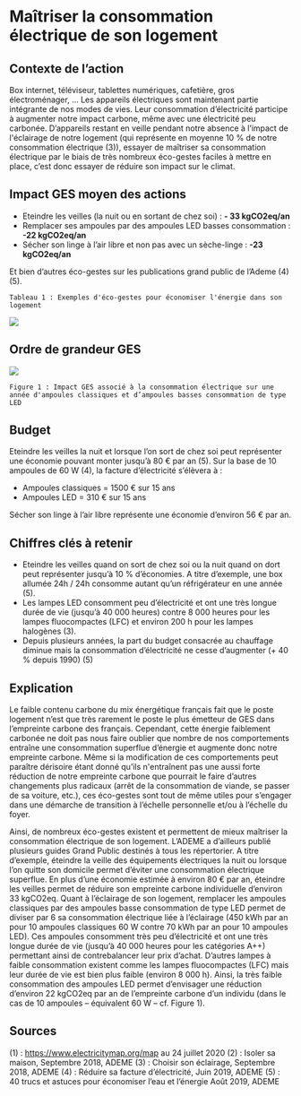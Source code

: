 # Maîtriser la consommation électrique de son logement

## Contexte de l’action
Box internet, téléviseur, tablettes numériques, cafetière, gros électroménager, … Les appareils électriques sont maintenant partie intégrante de nos modes de vies. Leur consommation d’électricité participe à augmenter notre impact carbone, même avec une électricité peu carbonée. D’appareils restant en veille pendant notre absence à l’impact de l'éclairage de notre logement (qui représente en moyenne 10 % de notre consommation électrique (3)), essayer de maîtriser sa consommation électrique par le biais de très nombreux éco-gestes faciles à mettre en place, c’est donc essayer de réduire son impact sur le climat.

## Impact GES moyen des actions
- Eteindre les veilles (la nuit ou en sortant de chez soi) : **- 33 kgCO2eq/an**
- Remplacer ses ampoules par des ampoules LED basses consommation : **-22 kgCO2eq/an**
- Sécher son linge à l’air libre et non pas avec un sèche-linge : **-23 kgCO2eq/an**

Et bien d’autres éco-gestes sur les publications grand public de l’Ademe (4) (5).


```Tableau 1 : Exemples d'éco-gestes pour économiser l'énergie dans son logement```

![](https://www.associationbilancarbone.fr/wp-content/uploads/2020/12/maitrise-conso-elec-logement-tab1.jpg)

## Ordre de grandeur GES 

![](https://www.associationbilancarbone.fr/wp-content/uploads/2020/12/maitrise-conso-elec-logement-fig1.jpg)
 
```Figure 1 : Impact GES associé à la consommation électrique sur une année d'ampoules classiques et d’ampoules basses consommation de type LED  ```

## Budget

Eteindre les veilles la nuit et lorsque l’on sort de chez soi peut représenter une économie pouvant monter jusqu’à 80 € par an (5). 
Sur la base de 10 ampoules de 60 W (4), la facture d’électricité s’élèvera à :
- Ampoules classiques = 1500 € sur 15 ans 
- Ampoules LED = 310 € sur 15 ans

Sécher son linge à l’air libre représente une économie d’environ 56 € par an.

## Chiffres clés à retenir
- Eteindre les veilles quand on sort de chez soi ou la nuit quand on dort peut représenter jusqu’à 10 % d’économies. A titre d’exemple, une box allumée 24h / 24h consomme autant qu’un réfrigérateur en une année (5).
- Les lampes LED consomment peu d’électricité et ont une très longue durée de vie (jusqu’à 40 000 heures) contre 8 000 heures pour les lampes fluocompactes (LFC) et environ 200 h pour les lampes halogènes (3).
- Depuis plusieurs années, la part du budget consacrée au chauffage diminue mais la consommation d’électricité ne cesse d’augmenter (+ 40 % depuis 1990) (5)

## Explication
Le faible contenu carbone du mix énergétique français fait que le poste logement n’est que très rarement le poste le plus émetteur de GES dans l’empreinte carbone des français. Cependant, cette énergie faiblement carbonée ne doit pas nous faire oublier que nombre de nos comportements entraîne une consommation superflue d’énergie et augmente donc notre empreinte carbone. Même si la modification de ces comportements peut paraître dérisoire étant donné qu’ils n'entraînent pas une aussi forte réduction de notre empreinte carbone que pourrait le faire d’autres changements plus radicaux (arrêt de la consommation de viande, se passer de sa voiture, etc.), ces éco-gestes sont tout de même utiles pour s’engager dans une démarche de transition à l’échelle personnelle et/ou à l’échelle du foyer.

Ainsi, de nombreux éco-gestes existent et permettent de mieux maîtriser la consommation électrique de son logement. L’ADEME a d’ailleurs publié plusieurs guides Grand Public destinés à tous les répertorier. A titre d’exemple, éteindre la veille des équipements électriques la nuit ou lorsque l’on quitte son domicile permet d’éviter une consommation électrique superflue. En plus d’une économie estimée à environ 80 € par an, éteindre les veilles permet de réduire son empreinte carbone individuelle d’environ 33 kgCO2eq. Quant à l’éclairage de son logement, remplacer les ampoules classiques par des ampoules basse consommation de type LED permet de diviser par 6 sa consommation électrique liée à l’éclairage (450 kWh par an pour 10 ampoules classiques 60 W contre 70 kWh par an pour 10 ampoules LED). Ces ampoules consomment très peu d’électricité et ont une très longue durée de vie (jusqu’à 40 000 heures pour les catégories A++) permettant ainsi de contrebalancer leur prix d’achat. D’autres lampes à faible consommation existent comme les lampes fluocompactes (LFC) mais leur durée de vie est bien plus faible (environ 8 000 h). Ainsi, la très faible consommation des ampoules LED permet d’envisager une réduction d’environ 22 kgCO2eq par an de l’empreinte carbone d’un individu (dans le cas de 10 ampoules – équivalent 60 W – cf. Figure 1).

## Sources
(1) : https://www.electricitymap.org/map au 24 juillet 2020
(2) : Isoler sa maison, Septembre 2018, ADEME
(3) : Choisir son éclairage, Septembre 2018, ADEME
(4) : Réduire sa facture d’électricité, Juin 2019, ADEME
(5) : 40 trucs et astuces pour économiser l’eau et l’énergie Août 2019, ADEME

